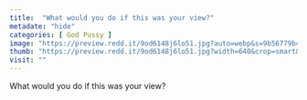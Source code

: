 ```yaml
---
title:  "What would you do if this was your view?"
metadate: "hide"
categories: [ God Pussy ]
image: "https://preview.redd.it/9od6148j6lo51.jpg?auto=webp&s=9b56779b4d03882b3adbec847f216f62da58522b"
thumb: "https://preview.redd.it/9od6148j6lo51.jpg?width=640&crop=smart&auto=webp&s=b0050789728e1553f71c5c787824f6b8f76aed5b"
visit: ""
---
```

What would you do if this was your view?

